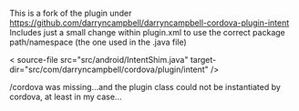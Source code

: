 
This is a fork of the plugin under https://github.com/darryncampbell/darryncampbell-cordova-plugin-intent  
Includes just a small change within plugin.xml to use the correct package path/namespace (the one used in the .java file)


< source-file src="src/android/IntentShim.java" target-dir="src/com/darryncampbell/cordova/plugin/intent" />

/cordova was missing...and the plugin class could not be instantiated by cordova, at least in my case...

